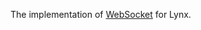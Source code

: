 The implementation of [WebSocket](https://developer.mozilla.org/en-US/docs/Web/API/WebSocket) for Lynx.
